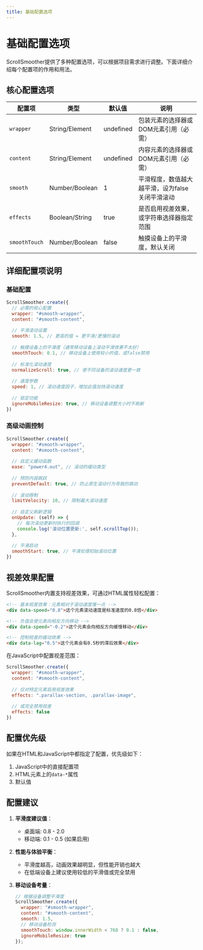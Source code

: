 ```yaml
---
title: 基础配置选项
---
```


# 基础配置选项

ScrollSmoother提供了多种配置选项，可以根据项目需求进行调整。下面详细介绍每个配置项的作用和用法。

## 核心配置选项

| 配置项 | 类型 | 默认值 | 说明 |
|-------|------|------|------|
| `wrapper` | String/Element | undefined | 包装元素的选择器或DOM元素引用（必需） |
| `content` | String/Element | undefined | 内容元素的选择器或DOM元素引用（必需） |
| `smooth` | Number/Boolean | 1 | 平滑程度，数值越大越平滑，设为false关闭平滑滚动 |
| `effects` | Boolean/String | true | 是否启用视差效果，或字符串选择器指定范围 |
| `smoothTouch` | Number/Boolean | false | 触摸设备上的平滑度，默认关闭 |

## 详细配置项说明

### 基础配置

```javascript
ScrollSmoother.create({
  // 必需的核心配置
  wrapper: "#smooth-wrapper",
  content: "#smooth-content",
  
  // 平滑滚动设置
  smooth: 1.5, // 更高的值 = 更平滑/更慢的滚动
  
  // 触摸设备上的平滑度（通常移动设备上滚动平滑效果不太好）
  smoothTouch: 0.1, // 移动设备上使用较小的值，或false禁用
  
  // 标准化滚动速度
  normalizeScroll: true, // 使不同设备的滚动速度更一致
  
  // 速度参数
  speed: 1, // 滚动速度因子，增加此值加快滚动速度
  
  // 锁定功能
  ignoreMobileResize: true, // 移动设备调整大小时不刷新
})
```

### 高级动画控制

```javascript
ScrollSmoother.create({
  wrapper: "#smooth-wrapper",
  content: "#smooth-content",
  
  // 自定义缓动函数
  ease: "power4.out", // 滚动的缓动类型
  
  // 预防内容跳跃
  preventDefault: true, // 防止原生滚动行为导致的跳动
  
  // 滚动限制
  limitVelocity: 10, // 限制最大滚动速度
  
  // 自定义刷新逻辑
  onUpdate: (self) => {
    // 每次滚动更新时执行的回调
    console.log('滚动位置更新:', self.scrollTop());
  },
  
  // 平滑启动
  smoothStart: true, // 平滑处理初始滚动位置
})
```

## 视差效果配置

ScrollSmoother内置支持视差效果，可通过HTML属性轻松配置：

```html
<!-- 基本视差效果：元素相对于滚动速度慢一点 -->
<div data-speed="0.8">这个元素滚动速度是标准速度的0.8倍</div>

<!-- 负值会使元素向相反方向移动 -->
<div data-speed="-0.2">这个元素会向相反方向缓慢移动</div>

<!-- 控制视差的缓动效果 -->
<div data-lag="0.5">这个元素会有0.5秒的滞后效果</div>
```

在JavaScript中配置视差范围：

```javascript
ScrollSmoother.create({
  wrapper: "#smooth-wrapper",
  content: "#smooth-content",
  
  // 仅对特定元素启用视差效果
  effects: ".parallax-section, .parallax-image",
  
  // 或完全禁用视差
  effects: false
})
```

## 配置优先级

如果在HTML和JavaScript中都指定了配置，优先级如下：

1. JavaScript中的直接配置项
2. HTML元素上的`data-*`属性
3. 默认值

## 配置建议

1. **平滑度建议值**：
   - 桌面端: 0.8 - 2.0
   - 移动端: 0.1 - 0.5 (如果启用)

2. **性能与体验平衡**：
   - 平滑度越高，动画效果越明显，但性能开销也越大
   - 在低端设备上建议使用较低的平滑值或完全禁用

3. **移动设备考量**：
   ```javascript
   // 根据设备调整平滑度
   ScrollSmoother.create({
     wrapper: "#smooth-wrapper",
     content: "#smooth-content",
     smooth: 1.5,
     // 移动设备检测
     smoothTouch: window.innerWidth < 768 ? 0.1 : false, 
     ignoreMobileResize: true
   });
   ``` 